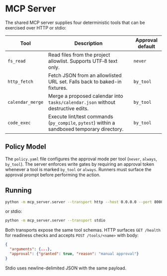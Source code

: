 # MCP Server

The shared MCP server supplies four deterministic tools that can be exercised over HTTP or stdio:

| Tool | Description | Approval default |
| --- | --- | --- |
| `fs_read` | Read files from the project allowlist. Supports UTF‑8 text only. | `never` |
| `http_fetch` | Fetch JSON from an allowlisted URL set. Falls back to baked-in fixtures. | `by_tool` |
| `calendar_merge` | Merge a proposed calendar into `tasks/calendar.json` without destructive edits. | `by_tool` |
| `code_exec` | Execute lint/test commands (`py_compile`, `pytest`) within a sandboxed temporary directory. | `by_tool` |

## Policy Model

The `policy.yaml` file configures the approval mode per tool (`never`, `always`, `by_tool`). The server enforces write gates by requiring an approval token whenever a tool is marked `by_tool` or `always`. Runners must surface the approval prompt before performing the action.

## Running

```bash
python -m mcp_server.server --transport http --host 0.0.0.0 --port 8000
```

or stdio:

```bash
python -m mcp_server.server --transport stdio
```

Both transports expose the same tool schemas. HTTP surfaces `GET /health` for readiness checks and accepts `POST /tools/<name>` with body:

```json
{
  "arguments": {...},
  "approval": {"granted": true, "reason": "manual approval"}
}
```

Stdio uses newline-delimited JSON with the same payload.
